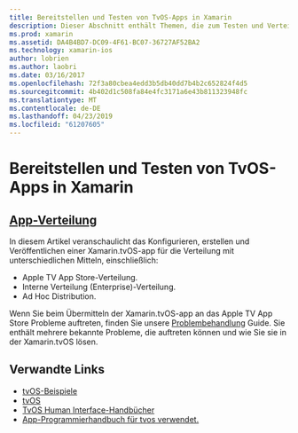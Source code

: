```yaml
---
title: Bereitstellen und Testen von TvOS-Apps in Xamarin
description: Dieser Abschnitt enthält Themen, die zum Testen und Verteilen einer app sowie Informationen verwendet. Hier enthalten aufgeführte Themen z.B. Tools zum Debuggen, die Bereitstellung für Tester sowie wie Sie eine Anwendung in der Apple TV App Store veröffentlichen.
ms.prod: xamarin
ms.assetid: DA4B4BD7-DC09-4F61-BC07-36727AF52BA2
ms.technology: xamarin-ios
author: lobrien
ms.author: laobri
ms.date: 03/16/2017
ms.openlocfilehash: 72f3a80cbea4edd3b5db40dd7b4b2c652824f4d5
ms.sourcegitcommit: 4b402d1c508fa84e4fc3171a6e43b811323948fc
ms.translationtype: MT
ms.contentlocale: de-DE
ms.lasthandoff: 04/23/2019
ms.locfileid: "61207605"
---
```

# <a name="deploying-and-testing-tvos-apps-in-xamarin"></a>Bereitstellen und Testen von TvOS-Apps in Xamarin

## <a name="app-distributioniostvosdeploy-testapp-distributionindexmd"></a>[App-Verteilung](~/ios/tvos/deploy-test/app-distribution/index.md)

In diesem Artikel veranschaulicht das Konfigurieren, erstellen und Veröffentlichen einer Xamarin.tvOS-app für die Verteilung mit unterschiedlichen Mitteln, einschließlich:

- Apple TV App Store-Verteilung.
- Interne Verteilung (Enterprise)-Verteilung.
- Ad Hoc Distribution.

Wenn Sie beim Übermitteln der Xamarin.tvOS-app an das Apple TV App Store Probleme auftreten, finden Sie unsere [Problembehandlung](~/ios/tvos/troubleshooting.md) Guide. Sie enthält mehrere bekannte Probleme, die auftreten können und wie Sie sie in der Xamarin.tvOS lösen.

## <a name="related-links"></a>Verwandte Links

- [tvOS-Beispiele](https://developer.xamarin.com/samples/tvos/all/)
- [tvOS](https://developer.apple.com/tvos/)
- [TvOS Human Interface-Handbücher](https://developer.apple.com/tvos/human-interface-guidelines/)
- [App-Programmierhandbuch für tvos verwendet.](https://developer.apple.com/library/prerelease/tvos/documentation/General/Conceptual/AppleTV_PG/)
